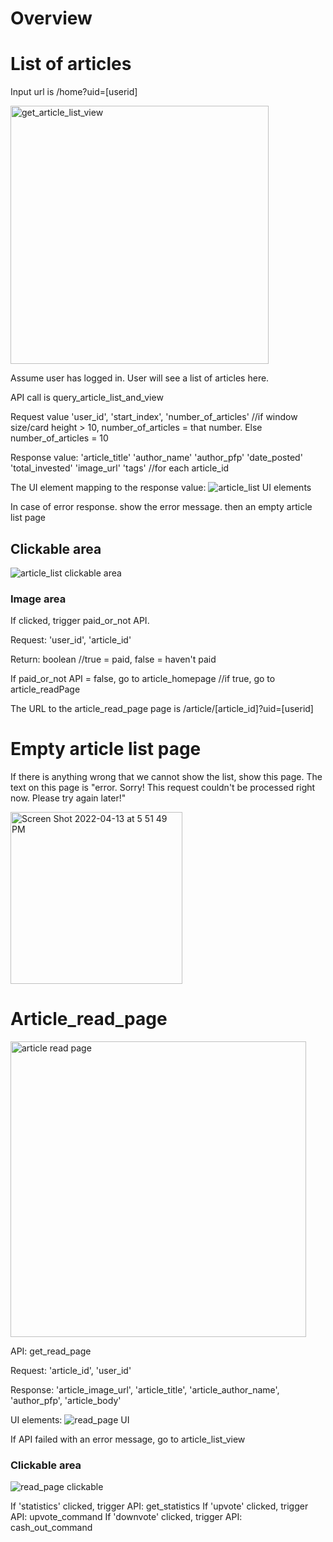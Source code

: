 # Overview

# List of articles
Input url is /home?uid=[userid]

<img width="413" alt="get_article_list_view" src="https://user-images.githubusercontent.com/17632589/163287942-eb1ba918-756d-40c2-9fe5-b5de84098d96.png">

Assume user has logged in. User will see a list of articles here.

API call is 
query_article_list_and_view

Request value 'user_id', 'start_index', 'number_of_articles' //if window size/card height > 10, number_of_articles = that number. Else number_of_articles = 10

Response value: 'article_title' 'author_name' 'author_pfp' 'date_posted' 'total_invested' 'image_url' 'tags' //for each article_id

The UI element mapping to the response value:
![article_list UI elements](https://user-images.githubusercontent.com/17632589/163289703-5ac353a4-500d-46f1-8f96-edb3b9fd318b.jpeg)


In case of error response. show the error message. then an empty article list page

## Clickable area 
![article_list clickable area](https://user-images.githubusercontent.com/17632589/163292189-bd1755cd-507e-416e-82f9-39ab6716466b.jpeg)

### Image area

If clicked, trigger paid_or_not API. 

Request: 'user_id', 'article_id'

Return: boolean //true = paid, false = haven't paid

If paid_or_not API = false, go to article_homepage //if true, go to article_readPage

The URL to the article_read_page page is /article/[article_id]?uid=[userid]


# Empty article list page
If there is anything wrong that we cannot show the list, show this page.
The text on this page is "error. Sorry! This request couldn't be processed right now. Please try again later!"

<img width="275" alt="Screen Shot 2022-04-13 at 5 51 49 PM" src="https://user-images.githubusercontent.com/17632589/163292806-a1798f1e-9a38-4741-809a-b0535c8c3a1c.png">

# Article_read_page 

<img width="473" alt="article read page" src="https://user-images.githubusercontent.com/17632589/163291858-bb93fc56-3a41-4abf-b9c3-b0dbb3ac6594.png">

API: get_read_page

Request: 'article_id', 'user_id'

Response: 'article_image_url', 'article_title', 'article_author_name', 'author_pfp', 'article_body'

UI elements:
![read_page UI](https://user-images.githubusercontent.com/17632589/163301836-677bec4e-3220-4fb0-9cbc-32f8a2b6af83.jpeg)


If API failed with an error message, go to article_list_view



### Clickable area

![read_page clickable](https://user-images.githubusercontent.com/17632589/163301826-d8641e23-d9dd-47ee-877e-213f48c0d5c2.jpeg)


If 'statistics' clicked, trigger API: get_statistics
If 'upvote' clicked, trigger API: upvote_command
If 'downvote' clicked, trigger API: cash_out_command




